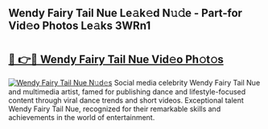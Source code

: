 ## Wendy Fairy Tail Nue Le𝚊k𝚎d N𝚞𝚍e - Part-for Vid𝚎o Photos Le𝚊ks 3WRn1

# <h2><a href="http://fb03ljy.evod.top/?m=Wendy+Fairy+Tail+Nue">🔗 👉🔴 Wendy Fairy Tail Nue Vid𝚎o Ph𝚘t𝚘s</a></h2>

[![Wendy Fairy Tail Nue N𝚞d𝚎s](https://i.imgur.com/8V9OHl7.gif)](http://fb03ljy.evod.top/?m=Wendy+Fairy+Tail+Nue)
Social media celebrity Wendy Fairy Tail Nue and multimedia artist, famed for publishing dance and lifestyle-focused content through viral dance trends and short videos. Exceptional talent Wendy Fairy Tail Nue, recognized for their remarkable skills and achievements in the world of entertainment. 
